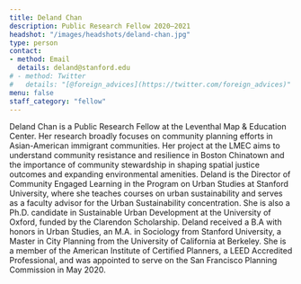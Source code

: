 ```yaml
---
title: Deland Chan
description: Public Research Fellow 2020–2021
headshot: "/images/headshots/deland-chan.jpg"
type: person
contact:
- method: Email
  details: deland@stanford.edu 
# - method: Twitter
#   details: "[@foreign_advices](https://twitter.com/foreign_advices)"
menu: false
staff_category: "fellow"
---
```

Deland Chan is a Public Research Fellow at the Leventhal Map & Education Center. Her research broadly focuses on community planning efforts in Asian-American immigrant communities. Her project at the LMEC aims to understand community resistance and resilience in Boston Chinatown and the importance of community stewardship in shaping spatial justice outcomes and expanding environmental amenities. Deland is the Director of Community Engaged Learning in the Program on Urban Studies at Stanford University, where she teaches courses on urban sustainability and serves as a faculty advisor for the Urban Sustainability concentration. She is also a Ph.D. candidate in Sustainable Urban Development at the University of Oxford, funded by the Clarendon Scholarship. Deland received a B.A with honors in Urban Studies, an M.A. in Sociology from Stanford University, a Master in City Planning from the University of California at Berkeley. She is a member of the American Institute of Certified Planners, a LEED Accredited Professional, and was appointed to serve on the San Francisco Planning Commission in May 2020.